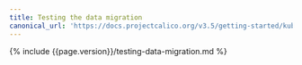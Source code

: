 ```yaml
---
title: Testing the data migration
canonical_url: 'https://docs.projectcalico.org/v3.5/getting-started/kubernetes/upgrade/test'
---
```


{% include {{page.version}}/testing-data-migration.md %}
